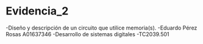 # Evidencia_2
-Diseño y descripción de un circuito que utilice memoria(s).
-Eduardo Pérez Rosas A01637346
-Desarrollo de sistemas digitales
-TC2039.501
